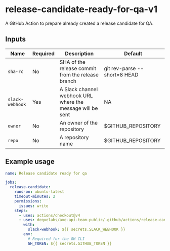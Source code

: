 # release-candidate-ready-for-qa-v1

A GitHub Action to prepare already created a release candidate for QA.

## Inputs

| Name            | Required | Description                                                | Default                      |
| --------------- | -------- | ---------------------------------------------------------- | ---------------------------- |
| `sha-rc`        | No       | SHA of the release commit from the release branch          | git rev-parse --short=8 HEAD |
| `slack-webhook` | Yes      | A Slack channel webhook URL where the message will be sent | NA                           |
| `owner`         | No       | An owner of the repository                                 | $GITHUB_REPOSITORY           |
| `repo`          | No       | A repository name                                          | $GITHUB_REPOSITORY           |

## Example usage

```yaml
name: Release candidate ready for qa

jobs:
  release-candidate:
    runs-on: ubuntu-latest
    timeout-minutes: 2
    permissions:
      issues: write
    steps:
      - uses: actions/checkout@v4
      - uses: dequelabs/axe-api-team-public/.github/actions/release-candidate-ready-for-qa-v1-v1@main
        with:
          slack-webhook: ${{ secrets.SLACK_WEBHOOK }}
        env:
          # Required for the GH CLI
          GH_TOKEN: ${{ secrets.GITHUB_TOKEN }}
```
